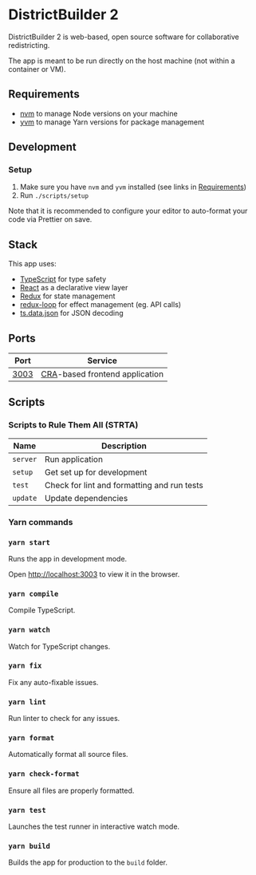 # DistrictBuilder 2

DistrictBuilder 2 is web-based, open source software for collaborative redistricting.

The app is meant to be run directly on the host machine (not within a container or VM).

## Requirements

* [nvm](https://github.com/creationix/nvm) to manage Node versions on your machine
* [yvm](https://yvm.js.org/docs/overview) to manage Yarn versions for package management 

## Development

### Setup

1. Make sure you have `nvm` and `yvm` installed (see links in [Requirements](#requirements))
1. Run `./scripts/setup`

Note that it is recommended to configure your editor to auto-format your code via Prettier on save.

## Stack

This app uses:
* [TypeScript](https://www.typescriptlang.org/) for type safety
* [React](https://reactjs.org/) as a declarative view layer
* [Redux](https://redux.js.org/) for state management
* [redux-loop](https://redux-loop.js.org/) for effect management (eg. API calls)
* [ts.data.json](https://github.com/joanllenas/ts.data.json) for JSON decoding

## Ports

| Port                          | Service                                               |
| ----------------------------- | ----------------------------------------------------- |
| [3003](http://localhost:3003) | [CRA](https://github.com/facebook/create-react-app)-based frontend application                        |

## Scripts

### Scripts to Rule Them All (STRTA)

| Name      | Description                                               |
| --------- | --------------------------------------------------------- |
| `server`  | Run application                                           |
| `setup`   | Get set up for development                                |
| `test`    | Check for lint and formatting and run tests               |
| `update`  | Update dependencies                                       |

### Yarn commands

### `yarn start`

Runs the app in development mode.

Open [http://localhost:3003](http://localhost:3003) to view it in the browser.

### `yarn compile`

Compile TypeScript.

### `yarn watch`

Watch for TypeScript changes.

### `yarn fix`

Fix any auto-fixable issues.

### `yarn lint`

Run linter to check for any issues.

### `yarn format`

Automatically format all source files.

### `yarn check-format`

Ensure all files are properly formatted.

### `yarn test`

Launches the test runner in interactive watch mode.

### `yarn build`

Builds the app for production to the `build` folder.

